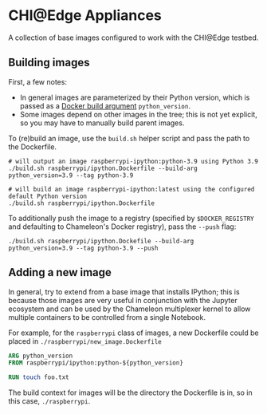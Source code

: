 # CHI@Edge Appliances

A collection of base images configured to work with the CHI@Edge testbed.

## Building images

First, a few notes:

* In general images are parameterized by their Python version, which is passed as a [Docker build argument](https://docs.docker.com/engine/reference/commandline/build/#set-build-time-variables---build-arg) `python_version`.
* Some images depend on other images in the tree; this is not yet explicit, so you may have to manually build parent images.

To (re)build an image, use the `build.sh` helper script and pass the path to the Dockerfile.

```shell
# will output an image raspberrypi-ipython:python-3.9 using Python 3.9
./build.sh raspberrypi/ipython.Dockerfile --build-arg python_version=3.9 --tag python-3.9

# will build an image raspberrypi-ipython:latest using the configured default Python version
./build.sh raspberrypi/ipython.Dockerfile
```

To additionally push the image to a registry (specified by `$DOCKER_REGISTRY` and defaulting to Chameleon's Docker registry), pass the `--push` flag:

```shell
./build.sh raspberrypi/ipython.Dockefile --build-arg python_version=3.9 --tag python-3.9 --push
```

## Adding a new image

In general, try to extend from a base image that installs IPython; this is because those images are very useful in conjunction with the Jupyter ecosystem and can be used by the Chameleon multiplexer kernel to allow multiple containers to be controlled from a single Notebook.

For example, for the `raspberrypi` class of images, a new Dockerfile could be placed in `./raspberrypi/new_image.Dockerfile`

```dockerfile
ARG python_version
FROM raspberrypi/ipython:python-${python_version}

RUN touch foo.txt
```

The build context for images will be the directory the Dockerfile is in, so in this case, `./raspberrypi`.

